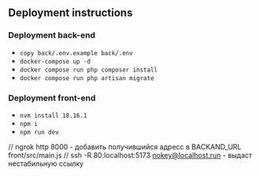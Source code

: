 ## Deployment instructions

### Deployment back-end
- `copy back/.env.example back/.env`
- `docker-compose up -d`
- `docker compose run php composer install`
- `docker compose run php artisan migrate`

### Deployment front-end
- `nvm install 18.16.1`
- `npm i`
- `npm run dev`

// ngrok http 8000 - добавить получившийся адресс в BACKAND_URL front/src/main.js
// ssh -R 80:localhost:5173 nokey@localhost.run - выдаст нестабильную ссылку
